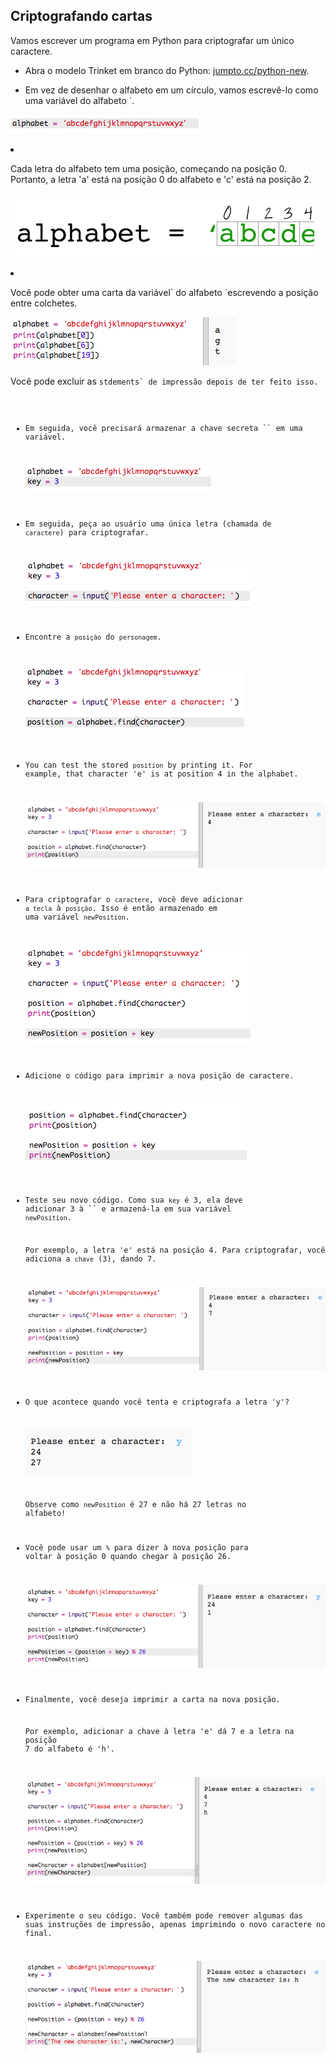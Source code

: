 ## Criptografando cartas

Vamos escrever um programa em Python para criptografar um único caractere.

+ Abra o modelo Trinket em branco do Python: <a href="http://jumpto.cc/python-new" target="_blank">jumpto.cc/python-new</a>.

+ Em vez de desenhar o alfabeto em um círculo, vamos escrevê-lo como uma variável</code> do alfabeto `.</p>

<p><img src="images/messages-alphabet.png" alt="captura de tela" /></p></li>
<li><p>Cada letra do alfabeto tem uma posição, começando na posição 0. Portanto, a letra 'a' está na posição 0 do alfabeto e 'c' está na posição 2.</p>

<p><img src="images/messages-array.png" alt="captura de tela" /></p></li>
<li><p>Você pode obter uma carta da variável` do alfabeto `escrevendo a posição entre colchetes.</p>

<p><img src="images/messages-alphabet-array.png" alt="captura de tela" /></p>

<p>Você pode excluir as <code>stdements` de impressão depois de ter feito isso.

+ Em seguida, você precisará armazenar a chave secreta `` em uma variável.
    
    ![captura de tela](images/messages-key.png)

+ Em seguida, peça ao usuário uma única letra (chamada de `caractere`) para criptografar.
    
    ![captura de tela](images/messages-character.png)

+ Encontre a `posição` do `personagem`.
    
    ![captura de tela](images/messages-position.png)

+ You can test the stored `position` by printing it. For example, that character 'e' is at position 4 in the alphabet.
    
    ![captura de tela](images/messages-position-test.png)

+ Para criptografar o `caractere`, você deve adicionar `a tecla` à `posição`. Isso é então armazenado em uma variável `newPosition`.
    
    ![captura de tela](images/messages-newposition.png)

+ Adicione o código para imprimir a nova posição de caractere.
    
    ![captura de tela](images/messages-newposition-print.png)

+ Teste seu novo código. Como sua `key` é 3, ela deve adicionar 3 à `` e armazená-la em sua variável `newPosition`.
    
    Por exemplo, a letra 'e' está na posição 4. Para criptografar, você adiciona a `chave` (3), dando 7.
    
    ![captura de tela](images/messages-newposition-test.png)

+ O que acontece quando você tenta e criptografa a letra 'y'?
    
    ![captura de tela](images/messages-modulus-bug.png)
    
    Observe como `newPosition` é 27 e não há 27 letras no alfabeto!

+ Você pode usar um `%` para dizer à nova posição para voltar à posição 0 quando chegar à posição 26.
    
    ![captura de tela](images/messages-modulus.png)

+ Finalmente, você deseja imprimir a carta na nova posição.
    
    Por exemplo, adicionar a chave à letra 'e' dá 7 e a letra na posição 7 do alfabeto é 'h'.
    
    ![captura de tela](images/messages-newcharacter.png)

+ Experimente o seu código. Você também pode remover algumas das suas instruções de impressão, apenas imprimindo o novo caractere no final.
    
    ![captura de tela](images/messages-enc-test.png)